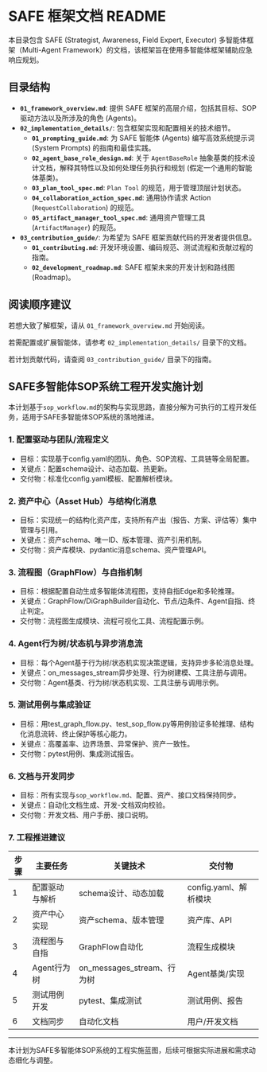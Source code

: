 # SAFE 框架文档 README

本目录包含 SAFE (Strategist, Awareness, Field Expert, Executor) 多智能体框架（Multi-Agent Framework）的文档，该框架旨在使用多智能体框架辅助应急响应规划。

## 目录结构

- **`01_framework_overview.md`**: 提供 SAFE 框架的高层介绍，包括其目标、SOP 驱动方法以及所涉及的角色 (Agents)。
- **`02_implementation_details/`**: 包含框架实现和配置相关的技术细节。
  - **`01_prompting_guide.md`**: 为 SAFE 智能体 (Agents) 编写高效系统提示词 (System Prompts) 的指南和最佳实践。
  - **`02_agent_base_role_design.md`**: 关于 `AgentBaseRole` 抽象基类的技术设计文档，解释其特性以及如何处理任务执行和规划 (假定一个通用的智能体基类)。
  - **`03_plan_tool_spec.md`**: `Plan Tool` 的规范，用于管理顶层计划状态。
  - **`04_collaboration_action_spec.md`**: 通用协作请求 Action (`RequestCollaboration`) 的规范。
  - **`05_artifact_manager_tool_spec.md`**: 通用资产管理工具 (`ArtifactManager`) 的规范。
- **`03_contribution_guide/`**: 为希望为 SAFE 框架贡献代码的开发者提供信息。
  - **`01_contributing.md`**: 开发环境设置、编码规范、测试流程和贡献过程的指南。
  - **`02_development_roadmap.md`**: SAFE 框架未来的开发计划和路线图 (Roadmap)。

## 阅读顺序建议

若想大致了解框架，请从 `01_framework_overview.md` 开始阅读。

若需配置或扩展智能体，请参考 `02_implementation_details/` 目录下的文档。

若计划贡献代码，请查阅 `03_contribution_guide/` 目录下的指南。

## SAFE多智能体SOP系统工程开发实施计划

本计划基于`sop_workflow.md`的架构与实现思路，直接分解为可执行的工程开发任务，适用于SAFE多智能体SOP系统的落地推进。

### 1. 配置驱动与团队/流程定义
- 目标：实现基于config.yaml的团队、角色、SOP流程、工具链等全局配置。
- 关键点：配置schema设计、动态加载、热更新。
- 交付物：标准化config.yaml模板、配置解析模块。

### 2. 资产中心（Asset Hub）与结构化消息
- 目标：实现统一的结构化资产库，支持所有产出（报告、方案、评估等）集中管理与引用。
- 关键点：资产schema、唯一ID、版本管理、资产引用机制。
- 交付物：资产库模块、pydantic消息schema、资产管理API。

### 3. 流程图（GraphFlow）与自指机制
- 目标：根据配置自动生成多智能体流程图，支持自指Edge和多轮推理。
- 关键点：GraphFlow/DiGraphBuilder自动化、节点/边条件、Agent自指、终止判定。
- 交付物：流程图生成模块、流程可视化工具、流程配置示例。

### 4. Agent行为树/状态机与异步消息流
- 目标：每个Agent基于行为树/状态机实现决策逻辑，支持异步多轮消息处理。
- 关键点：on_messages_stream异步处理、行为树建模、工具注册与调用。
- 交付物：Agent基类、行为树/状态机实现、工具注册与调用示例。

### 5. 测试用例与集成验证
- 目标：用test_graph_flow.py、test_sop_flow.py等用例验证多轮推理、结构化消息流转、终止保护等核心能力。
- 关键点：高覆盖率、边界场景、异常保护、资产一致性。
- 交付物：pytest用例、集成测试报告。

### 6. 文档与开发同步
- 目标：所有实现与`sop_workflow.md`、配置、资产、接口文档保持同步。
- 关键点：自动化文档生成、开发-文档双向校验。
- 交付物：开发文档、用户手册、接口说明。

### 7. 工程推进建议
| 步骤 | 主要任务 | 关键技术 | 交付物 |
|------|----------|----------|--------|
| 1 | 配置驱动与解析 | schema设计、动态加载 | config.yaml、解析模块 |
| 2 | 资产中心实现 | 资产schema、版本管理 | 资产库、API |
| 3 | 流程图与自指 | GraphFlow自动化 | 流程生成模块 |
| 4 | Agent行为树 | on_messages_stream、行为树 | Agent基类/实现 |
| 5 | 测试用例开发 | pytest、集成测试 | 测试用例、报告 |
| 6 | 文档同步 | 自动化文档 | 用户/开发文档 |

---
本计划为SAFE多智能体SOP系统的工程实施蓝图，后续可根据实际进展和需求动态细化与调整。 